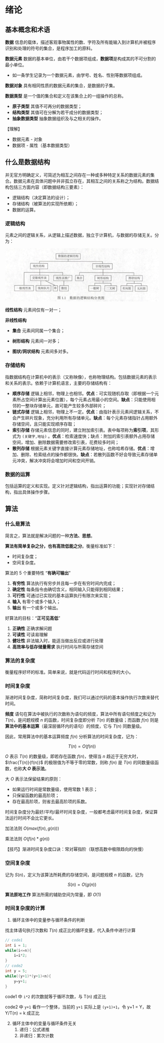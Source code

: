 # 绪论

## 基本概念和术语

**数据** 信息的载体，描述客观事物属性的数、字符及所有能输入到计算机并被程序识别和处理的符号的集合，是程序加工的原料。

**数据元素** 数据的基本单位，由若干个数据项组成，**数据项**是构成其的不可分割的最小单位。

- 如一条学生记录为一个数据元素，由学号、姓名、性别等数据项组成。

**数据对象** 具有相同性质的数据元素的集合，是数据的子集。

**数据类型** 是一个值的集合和定义在该集合上的一组操作的总称。

* **原子类型** 其值不可再分的数据类型；
* **结构类型** 其值可在分解为若干成分的数据类型；
* **抽象数据类型** 抽象数据组织及与之相关的操作。

【理解】

- 数据元素 - 对象
- 数据项 - 属性（基本数据类型）

## 什么是数据结构

并无官方明确定义，可简述为相互之间存在一种或多种特定关系的数据元素的集合。数据元素在具体问题中并非孤立存在，其相互之间的关系称之为结构。数据结构包括三方面内容（即数据结构三要素）：

- 逻辑结构（决定算法的设计）；
- 存储结构（被算法的实现所依赖）；
- 数据的运算。



### 逻辑结构

元素之间的逻辑关系，从逻辑上描述数据，独立于计算机，与数据的存储无关。分为：

![image-20230527160200233](./1.绪论.assets/数据的逻辑结构分类.png)

**线性结构** 元素间仅有一对一；

**非线性结构**

- **集合** 元素间同属一个集合；
- **树形结构** 元素间一对多；

- **图状/网状结构** 元素间多对多。

### 存储结构

指数据结构在计算机中的表示（又称映像），也称物理结构。包括数据元素的表示和关系的表示。依赖于计算机语言，主要的存储结构有：

- **顺序存储** 逻辑上相邻，物理上也相邻。**优点**：可实现随机存取（即根据一个元素所占空间计算出元素位置），每个元素占用最小的空间。**缺点**：只能使用相邻的一整块存储单元，故可能产生较多外部碎片；
- **链式存储** 逻辑上相邻，物理上不一定。**优点**：由指针表示元素间逻辑关系，不会产生碎片现象，充分利用所有存储单元。**缺点**：每个元素存储指针占用额外存储空间，且只能实现顺序存取；
- **索引存储** 存储元素信息的同时，建立附加索引表。表中每项称为**索引项**，其形式为 `(关键字,地址)` 。**优点**：检索速度快；缺点：附加的索引表额外占用存储空间，增加、删除数据需要修改索引表，花费较多时间；
- **散列存储** 根据元素关键字直接计算元素存储地址，也称哈希存储。**优点**：增加、删除、检索结点的操作都很快。**缺点**：若散列函数不好会导致元素存储单元冲突，解决冲突将会增加时间和空间开销。

### 数据的运算

包括运算的定义和实现。定义针对逻辑结构，指出运算的功能；实现针对存储结构，指出具体操作步骤。

## 	算法

### 什么是算法

简言之，算法就是解决问题的一种**方法、思想**。

**算法有简单复杂之分，也有高效低能之分**。衡量标准如下：

- 时间复杂度；
- 空间复杂度。

算法的 5 个重要特性 “**有确可输出**”

1. **有穷性** 算法执行有穷步并且每一步在有穷时间内完成；
2. **确定性** 每条指令由确切含义，相同输入只能得到相同结果；
3. **可行性** 可通过已实现的基本运算执行有限次来实现；
4. **输入** 有零个或多个输入；
5. **输出** 有一个或多个输出。

好算法的目标：“**正可见高低**”

1. **正确性** 正确求解问题
2. **可读性** 可读易理解
3. **健壮性** 非法输入时，能适当做出反应或进行处理
4. **高效率与低存储量需求** 执行时间与所需存储空间

### 算法的复杂度

衡量程序好坏的标准。简单来说，就是代码运行时间和程序的大小。

### 时间复杂度

渐进时间复杂度，简称时间复杂度，我们可以通过代码的基本操作执行次数来替代时间。

**频度** 语句在算法中被执行的次数称为语句的频度，算法中所有语句频度之和记为 $T(n)$，是问题规模 $n$ 的函数，时间复杂度即分析 $T(n)$ 的数量级；而函数 $f(n)$ 则是**算法中的基本运算**（最深层循环内的语句）的频度，它与 $T(n)$ 同数量级。

因此，常用算法中的基本运算频度 $f(n)$ 分析算法的时间复杂度，记为：

$$T(n) = O(f(n))$$

$O$ 表示 $T(n)$ 的数量级，即若存在函数 $f(n)$，使得当 $n$ 趋近于无穷大时，$\frac{T(n)}{f(n)}$ 的极限值为不等于零的常数，则称 $f(n)$ 是 $T(n)$ 的同数量级函数，也称**大 $O$ 表示法**。

大 $O$ 表示法保留结果的原则：

- 如果运行时间是常数量级，使用常数 1 表示；
- 只保留函数的最高阶项；
- 存在最高阶项，则省去最高阶项的系数。

时间复杂度分为最好/平均/最坏时间复杂度，一般都考虑最坏时间复杂度，保证算法运行时间不会比它更长。

加法法则 $O(max(f(n),g(n)))$

乘法法则 $O(f(n) * g(n))$

【技巧】渐进时间复杂度口诀：常对幂指阶（联想高数中极限趋向的快慢）

### 空间复杂度

记为 $S(n)$，定义为该算法所耗费的存储空间，是问题规模 $n$ 的函数，记为

$$S(n) = O(g(n))$$

**算法原地工作** 算法所需的辅助空间为常量，即 $O(1)$

### 时间复杂度的计算

1. 循环主体中的变量参与循环条件的判断

找主体语句执行次数和 $T(n)$ 成正比的循环变量，代入条件中进行计算

```c
// code1
int i = 1;
while(i<=n){
    i=i*2;
}
// code2
int y = 5;
while((y+1)*(y+1)<n){
    y=y+1;
}
```

code1 中 `i*2` 的次数就等于循环次数，与 T(n) 成正比

code2 中 `y+1` 看作一个整体，当前的 `y+1` 实际上是 `(y+1)+1`，令 y+1 = Y，故 Y/T(n) = k 成正比

2. 循环主体中的变量与循环条件无关
   1. 递归：公式递推
   2. 非递归：累次计数